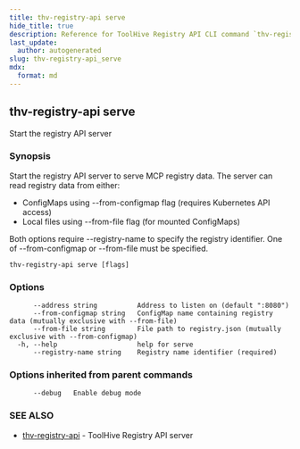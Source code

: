 ```yaml
---
title: thv-registry-api serve
hide_title: true
description: Reference for ToolHive Registry API CLI command `thv-registry-api serve`
last_update:
  author: autogenerated
slug: thv-registry-api_serve
mdx:
  format: md
---
```


## thv-registry-api serve

Start the registry API server

### Synopsis

Start the registry API server to serve MCP registry data.
The server can read registry data from either:
- ConfigMaps using --from-configmap flag (requires Kubernetes API access)
- Local files using --from-file flag (for mounted ConfigMaps)

Both options require --registry-name to specify the registry identifier.
One of --from-configmap or --from-file must be specified.

```
thv-registry-api serve [flags]
```

### Options

```
      --address string          Address to listen on (default ":8080")
      --from-configmap string   ConfigMap name containing registry data (mutually exclusive with --from-file)
      --from-file string        File path to registry.json (mutually exclusive with --from-configmap)
  -h, --help                    help for serve
      --registry-name string    Registry name identifier (required)
```

### Options inherited from parent commands

```
      --debug   Enable debug mode
```

### SEE ALSO

* [thv-registry-api](thv-registry-api.md)	 - ToolHive Registry API server

